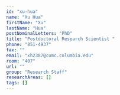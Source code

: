 ```yaml
---
id: "xu-hua"
name: "Xu Hua"
firstName: "Xu"
lastName: "Hua"
postNominalLetters: "PhD"
title: "Postdoctoral Research Scientist "
phone: "851-4937"
fax: ""
email: "xh2387@cumc.columbia.edu"
room: "407"
url: ""
group: "Research Staff"
researchAreas: []
tags: []
---
```

